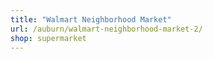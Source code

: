 ```yaml
---
title: "Walmart Neighborhood Market"
url: /auburn/walmart-neighborhood-market-2/
shop: supermarket
---
```

